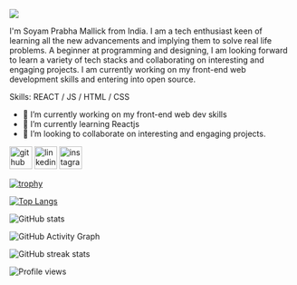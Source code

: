 ![](https://i.postimg.cc/wTzGnNw4/github-header-image-6.png)

I'm Soyam Prabha Mallick from India. I am a tech enthusiast keen of learning all the new advancements and implying them to solve real life problems. A beginner at programming and designing, I am looking forward to learn a variety of tech stacks and collaborating on interesting and engaging projects. I am currently working on my front-end web development skills and entering into open source. 

Skills: REACT / JS / HTML / CSS

- 🔭 I’m currently working on my front-end web dev skills 
- 🌱 I’m currently learning Reactjs 
- 👯 I’m looking to collaborate on interesting and engaging projects. 


[<img src='https://cdn.jsdelivr.net/npm/simple-icons@3.0.1/icons/github.svg' alt='github' height='40'>](https://github.com/https://github.com/Soyamprabha)  [<img src='https://cdn.jsdelivr.net/npm/simple-icons@3.0.1/icons/linkedin.svg' alt='linkedin' height='40'>](https://www.linkedin.com/in/https://www.linkedin.com/in/soyam-prabha-mallick-54119b233/)  [<img src='https://cdn.jsdelivr.net/npm/simple-icons@3.0.1/icons/instagram.svg' alt='instagram' height='40'>](https://www.instagram.com/https://instagram.com/_.soyam.prabha._?igshid=OTk0YzhjMDVlZA==/)  

[![trophy](https://github-profile-trophy.vercel.app/?username=https://github.com/Soyamprabha)](https://github.com/ryo-ma/github-profile-trophy)

[![Top Langs](https://github-readme-stats.vercel.app/api/top-langs/?username=https://github.com/Soyamprabha)](https://github.com/anuraghazra/github-readme-stats)

![GitHub stats](https://github-readme-stats.vercel.app/api?username=https://github.com/Soyamprabha&show_icons=true)  

![GitHub Activity Graph](https://activity-graph.herokuapp.com/graph?username=https://github.com/Soyamprabha)  

![GitHub streak stats](https://streak-stats.demolab.com/?user=https://github.com/Soyamprabha)  

![Profile views](https://gpvc.arturio.dev/https://github.com/Soyamprabha)  
